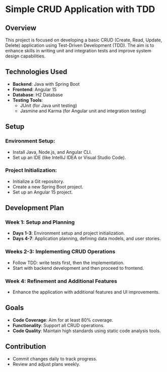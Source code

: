 # Simple CRUD Application with TDD

## Overview
This project is focused on developing a basic CRUD (Create, Read, Update, Delete) application using Test-Driven Development (TDD). The aim is to enhance skills in writing unit and integration tests and improve system design capabilities.

## Technologies Used
- **Backend**: Java with Spring Boot
- **Frontend**: Angular 15
- **Database**: H2 Database
- **Testing Tools**:
    - JUnit (for Java unit testing)
    - Jasmine and Karma (for Angular unit and integration testing)

## Setup
### Environment Setup:
- Install Java, Node.js, and Angular CLI.
- Set up an IDE (like IntelliJ IDEA or Visual Studio Code).

### Project Initialization:
- Initialize a Git repository.
- Create a new Spring Boot project.
- Set up an Angular 15 project.

## Development Plan
### Week 1: Setup and Planning
- **Days 1-3**: Environment setup and project initialization.
- **Days 4-7**: Application planning, defining data models, and user stories.

### Weeks 2-3: Implementing CRUD Operations
- Follow TDD: write tests first, then the implementation.
- Start with backend development and then proceed to frontend.

### Week 4: Refinement and Additional Features
- Enhance the application with additional features and UI improvements.

## Goals
- **Code Coverage**: Aim for at least 80% coverage.
- **Functionality**: Support all CRUD operations.
- **Code Quality**: Maintain high standards using static code analysis tools.

## Contribution
- Commit changes daily to track progress.
- Review and adjust plans weekly.
